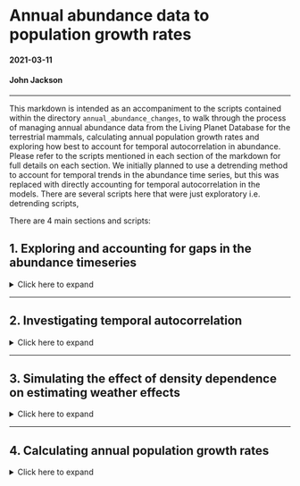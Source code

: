 # Annual abundance data to population growth rates
#### 2021-03-11 
#### John Jackson

---

This markdown is intended as an accompaniment to the scripts contained within the directory `annual_abundance_changes`, to walk through the process of managing annual abundance data from the Living Planet Database for the terrestrial mammals, calculating annual population growth rates and exploring how best to account for temporal autocorrelation in abundance. Please refer to the scripts mentioned in each section of the markdown for full details on each section. We initially planned to use a detrending method to account for temporal trends in the abundance time series, but this was replaced with directly accounting for temporal autocorrelation in the models. There are several scripts here that were just exploratory i.e. detrending scripts,

There are 4 main sections and scripts:

## 1. Exploring and accounting for gaps in the abundance timeseries
<details>
  <summary>Click here to expand</summary>

### `timeseries_gap_exploration.R`

For our record question of how weather influences annual population changes in vertebrates, one potential problem with the vertebrate abundance data from the Living Planet Database is that there are gaps in the timeseries. The number of these gaps and the way we deal with them is important. This first section is intended to explore the pervasiveness of these gaps across our records, and deal with them in an appropriate way for further analysis.

We first have to restrict the data to only include records that have sufficient data with which to explore annual changes abundance in relation to CHELSA weather data. We only include observations that overlap with the CHELSA data i.e. between 1979-2013, and those that have 5 or more years (first pass) of abundance data:

```
mam <- mam %>% 
  filter(year >= 1979 & year <= 2013) %>% # important to do this first
  group_by(ID) %>% 
  mutate(n = n()) %>% 
  ungroup() %>% 
  filter(n >= 5) %>% 
  dplyr::select(-n)
```

Now we present the example of a population timeseries with 5 observations of population density from the Fossa (Cryptoprocta ferox), which is endemic to Madagascar. There are 5 observations between 2008 and 2013.

<img src="../plots/annual_abundance/timeseries_gaps/fossa_timeseries.jpeg" width="600"/>

However, we have a gap in the data in 2009. We could interpolate this value when we detrend the timeseries, but since we are investigating changes in annual abundance, we are actually interested in annual deviation in abundance. Therefore, a better strategy is to map these gaps across all of our records and investigate if there is a way of splitting the timeseries up when we investigate the effect of weather.

We make use of the differences in the $years column to split each record's timeseries in to blocks. We compute some summary statistics for each record `mam_gaps`, including the number of these blocks, the proportion of the data that is a timeseries with 1-year transitions, and the longest continuous block in the record. In `mam_blocks`, we record all the blocks for each record and keep the raw data:

```
mam_gaps <- mam %>% 
  group_by(ID) %>% 
  group_modify(~{
    cyears = .$year
    diff_cyears = diff(cyears)
    cumsum_blocks = cumsum(c(1, diff_cyears != 1))
    
    summarise(., Binomial = Binomial[1],
              study_length = length(cyears),
              no_consecutive_blocks = n_distinct(cumsum_blocks),
              prop_1year_transitions = sum(diff_cyears == 1)/ length(diff_cyears),
              longest_block = max(table(cumsum_blocks)))
  }) %>% 
  ungroup()

mam_blocks <- mam %>% 
  group_by(ID) %>%
  mutate(block = cumsum(c(1, diff(year) != 1)),
         max_block = max(block)) %>% 
  ungroup() %>% 
  dplyr::select(ID, Binomial, Order, ln_abundance, 
                year, block, max_block) %>% 
  left_join(x = ., y = dplyr::select(mam_gaps, -c(Binomial, no_consecutive_blocks)),
            by = "ID") %>% 
  arrange(desc(longest_block)) %>% 
  mutate(ID = factor(ID, levels = unique(.$ID)))
```
### Time series gap summaries

Encouragingly, the majority of the data is occurring in continuous blocks with 1-year transitions. Here we have the distribution of the proportion of each record that is occurring in 1-year transitions. We can see that the majority have all their data as 1-year transitions. Furthermore >76% (870) of the records have more than 2 thirds of their data in 1-year transitions.

<img src="../plots/annual_abundance/timeseries_gaps/Proportion_1year_transitions.jpeg" width="700" />

However, this doesn't quite give us the full picture because we also need to know how many blocks each timeseries occurs in. Here we plot the number of blocks that each record occurs in against the number of years in its longest block. The colour denotes the proportion of the timeseries occurring in 1-year transitions.

<img src="../plots/annual_abundance/timeseries_gaps/Consecutive_blocks.jpeg" width="700" />

So it does appear that there are some records that are primarily in timeseries with 1-year transitions (lighter colours), but do occur over quite a few blocks of observations. We can also plot these blocks of observations as timelines, where we see the years of data for each record ID. I have split these up based on the number of blocks that the timeseries occurs in for ease. Here first you have the records that are just occurring in 1 consecutive block. Points and lines indicate where there is data for each record ID (row).

<img src="../plots/annual_abundance/timeseries_gaps/record_timelines/1_consecutive_block_timeline.jpeg" width="700" />

These are the 'gold standard' records that occur solely in one consecutive chain of annual observations (with more than 10 years of data). However, the picture becomes a little bit more complex when we look at records that occur in a greater number of blocks. Here you can see the records that occur in 5 blocks.

<img src="../plots/annual_abundance/timeseries_gaps/record_timelines/5_consecutive_block_timeline.jpeg" width="700" />

We can see here that there are scenarios where there are longer consecutive blocks of observations, with smaller satellite blocks that have fewer observations. Furthermore, we can see in records with more blocks, there are situations where there are several separate blocks of 1-year transitions, but that many blocks have less than 5 observations.

### Data selection

We are selecting data based on the sizes of the blocks for each record - We only want to retain blocks within a record that have 10 or more consecutive annual observations.

```
# IDs and blocks that we want to keep - 502 out of 2756 ID-block combinations
ID_block_keep <- mam_blocks %>% 
  mutate(ID = as.numeric(as.character(ID))) %>% 
  group_by(ID, block) %>% 
  summarise(ID_block = paste0(ID[1],"_",block[1]),
            block_keep = if_else(n() >= 10, 1, 0)) %>%
  ungroup() %>% 
  filter(block_keep == 1)

# Restricting the dataset
mam_IDblocks <- mam %>% 
  group_by(ID) %>%
  mutate(block = cumsum(c(1, diff(year) != 1)),
         ID_block = paste0(ID[1],"_",block)) %>% 
  ungroup() %>% 
  filter(ID_block %in% ID_block_keep$ID_block == T) %>% 
  select(1,21,22,2:9,11:20)

```

This gives us a final dataset with which to assess how weather affects changes in abundance, stored in `mammal`. Each Study has consecutive blocks within the study with at least ten years of data within them. Here is a comparison to the initial raw data:

![](../plots/annual_abundance/data_summary.jpeg)

This equates to 38% of the initial observations, 20% of the initial records, and 31% of the species.

</details>

---

## 2. Investigating temporal autocorrelation
<details>
  <summary>Click here to expand</summary>

### `timeseries_models_test.R`

Because we are working with abundance timeseries, accounting for and exploring the temporal autocorrelation in the timeseries is crucial for the study. We can treat each block in each record explicitly as a timeseries object, investigate whether we have evidence for temporal autocorrelation, and then fit an Autoregressive timeseries model.

First, we apply the `acf` function to each of the record blocks to investigate temporal autocorrelation. We only explored up to a lag of 4 years here, because there was insufficient data for most studies to explore a greater number of lags. The acf function computes the correlation for a vector at all specified lags. We then have to use `qnorm` at the 95% confidence limit with the sample size to give the confidence limit, or level of significance. This is done both for each vector, and as a general confidence limit for the median record length (14 years). Absolute correlation values above this limit are significant.

```
# Applying acf over all studies and returning data
mam_acf <- mam_IDblocks %>% 
  group_by(ID_block) %>% 
  group_modify(~{
    cab = .$ln_abundance
    
    cacf = acf(cab, lag.max = 4, plot = F)
    
    tibble(dplyr::select(., c(3:8, 13, 14))[1,],
           lag = cacf$lag, cor = cacf$acf, 
           ci = qnorm(0.975)/sqrt(length(cab)),
           n_obs = length(cab))
  }) 

ci_median <- qnorm(0.975)/sqrt(14) # confidence limit for the median record with 14 obs
```

We can then plot out the autocorrelation for each of the studies, and the proportion that are significant at each time lag. Here you have the absolute correlation coefficient at each lag for each record, and the dashed line is the significance confidence level for the median study length. Then you have the proportion of the studies at each lag that are significant based on their record length.

<img src="../plots/annual_abundance/timeseries_model_testing/temporal_autocorrelation.jpeg" width="700"/>

So it seems like we have good evidence from a reasonable proportion of records (>25%) that there is temporal autocorrelation at a lag of one year. However, beyond a single year of lag, the absolute correlation and proportion of significant records drops substantially. This is most likely due to the fact we are dealing with annual data, and the restrictive sample size of each record.

Therefore, we conclude it is important to incorporate temporal autocorrelation of lag 1. We can take this further by fitting explicit order 1 autoregressive models, AR(1), to each ~stationary timeseries (have to exclude a couple of studies which seem to exhibit exponential growth). We can then compare the predictive performance (AIC here) of the AR(1) models to a white noise (WN) model, which just assumes random noise with a normal distribution at a specified mean and variance.

```
# Fitting AR models for all ID_blocks and returning model selection data
mam_ARmodels <- mam_IDblocks %>% 
  # Have to exclude these studies that have stange problem that prevents ML being fit - exp growth???
  filter(ID_block != "11175_1" & ID_block != "10734_1" & ID_block != "4803_1") %>% 
  group_by(ID_block) %>% 
  group_modify(~{
    #convert abundance to a timeseries
    cts = ts(.$ln_abundance)
    
    # fit autoregressive model and NULL model of white noise
    mod_AR = arima(cts, order = c(1,0,0), method = "ML")
    mod_WN = arima(cts, order = c(0,0,0), method = "ML")
    
    tibble(dplyr::select(., c(3:8, 13, 14))[1,],
           coef_AR = coef(mod_AR)[1],
           AIC_AR = AIC(mod_AR), AIC_WN = AIC(mod_WN),
           n_obs = length(cts))
  }) %>% ungroup() %>% 
  mutate(dAIC = AIC_AR - AIC_WN,
         n_gr = n_obs - (n_obs %% 5))
```

The AIC here gives us the predictive performance of the AR(1) and WN models for each record. Lower AIC values indicate improved predictive performance, and we consider a difference of >=2 to indicate improved predictive performance. Here are the results across the studies, grouped by the length of the study in 5-year bins. You have the difference in AIC for each study (points) as well as a density violin across each bin. The black horizontal line is a difference of 2.

<img src="../plots/annual_abundance/timeseries_model_testing/AIC_AR.jpeg" width="700"/>

We can see that just under 50% of the records have statistical support for an AR(1) model compared to white noise. This suggests that it is important to incorporate lag 1 autocorrelation in abundance when exploring annual weather effects.

</details>

---

## 3. Simulating the effect of density dependence on estimating weather effects
<details>
  <summary>Click here to expand</summary>

### `density_dependence_simulation.R`

Following on from the investigation of temporal autocorrelation in abundance measures in the LPD data, a pervasive feature of population dynamics that manifests in temporally autocorrelated abundance is density dependence. Investigating density dependence directly is beyond the scope of this study. Instead however, we wanted to investigate whether the presence of density dependence in the system had the potential to bias any estimates of weather effects on abundance changes.

Here, we used a simulation following the advice of Dr. Dylan Childs to test whether the presence of density dependence might bias our estimation of weather effects on abundance changes. The aim here is to simulate a number (`n_sims = 1000`) of timeseries that have both a given strength of density dependence (`bDD`), and an effect of the environment on abundance changes (`bENV`). Given these parameters and some variance/noise, we simulate timeseries and then look at whether retrofitting a linear model to the timeseries enables us to accurately estimate the environmental effect. In other words, does the presence of density dependence prevent us from estimating the weather effects accurately.

The simulation has the following starting parameters:

```
t_step = 5       # timestep i.e. the length of each timeseries (here years) - testing with 5 to start with

p <- list()      # parameters for our models
p$b0 <- 1        # Initial value to feed to the density dependence
p$bDD <- 0.5     # coefficient for density dependence
p$bENV <- 0.2    # coefficient for the environment
p$sigma <- 1     # noise variance
p$sigmaENV <- 1  # environmental variance

x0 <- 2.0        # starting abundance

n_sims <- 1000   # number of simulations
```

Then we want to create functions that i) generate our timeseries/environmental data using the parameters defined above, ii) runs a linear model to estimate the effect of the environment and density dependence, and the iii) run the simulation and pull out the necessary coefficients from the retrofit model.

```
## Iteration function to create the two components of the model
iter <- function(p, x0, t_step) {
  x    <- numeric(t_step + 1)
  env  <- rnorm(t_step + 1, 0, p$sigmaENV)
  x[1] <- x0
  noise <- rnorm(t_step, 0, p$sigma)
  for (t  in seq_len(t_step)) {
    x[t+1] <- p$b0 + (1 - p$bDD) * x[t] + p$bENV * env[t] + noise[t]
  }
  list("x" = x, "env" = env)
}

## Fit the model function 
fit_mod <- function (p, x, beta) {
  unname(coef(lm(diff(x$x) ~ x$x[-(length(x$x))] + x$env[-(length(x$env))])))[beta]
}

## Function to run the simulation and pull out the necessary values
run_sim <- function(p, x0, t_step, n_sims, beta) {
  slopes <- numeric(n_sims)
  for (i in seq_len(n_sims)){
    x <- iter(p, x0, t_step)
    slopes[i] <- fit_mod(p, x, beta = beta)
  }
  slopes
}
```

Then, we ran this simulation for varying lengths of timeseries (5,10,20,50,100 and 1000 years) and looked at the coefficients generated in the model relative to the parameters put in. You can see the results here for estimated the environmental effect (`bENV`)

<img src="../plots/annual_abundance/Accounting_for_autocorrelation_testing/Environment_coefficient_simulation.jpeg" width="700"/>

and for the density dependence effect (`bDD`)

<img src="../plots/annual_abundance/Accounting_for_autocorrelation_testing/DD_coefficient_simulation.jpeg" width="700"/>

Where the dashed line is the simulation retrofit coefficient, and the solid line is the actual model parameter. You can see from the upper figure that for the environmental effect, even for short timeseries the estimation of an environmental effect is not hindered by the presence of density dependence. This is good news for our estimation of weather effects on population growth rates for the LPD data. However, this is not the case for density dependence estimation, which is really affected by the length of the timeseries. Very hard to accurately estimate density dependence from small timeseries.

Together with the results of section 2, this suggests that accounting for temporal autocorrelation in abundance (with lag 1) should be sufficient to estimate weather effects on abundance changes.

</details>

---

## 4. Calculating annual population growth rates
<details>
  <summary>Click here to expand</summary>

### `annual_population_growth_rate.R`

Using the abundance data that has been split in to consecutive blocks, we will calculate per-capita annual population growth rates, which we will then relate to annual weather data. This is calculated as r = N~t+1~/N~t~ , where N is the abundance on the ln scale at time t. We store the results in the `mammal` data frame for future reference.

```
# This will remove one year from each ID_block
mammal <- mam_IDblocks %>% 
  mutate(raw_abundance2 = raw_abundance + 1) %>% # For the 0 observations, adjusting all to non-zeros
  group_by(ID_block) %>% 
  group_modify(~{
    t0 <- .$raw_abundance2[-(length(.$raw_abundance2))] # get rid the last obs
    t1 <- .$raw_abundance2[-1]                        # get rid of the first obs
    
    mutate(., pop_growth_rate = c(log(t1/t0),NA))
  }) %>% 
  ungroup() %>% 
  filter(is.na(pop_growth_rate) == F)
```

This per-capita growth rate gives us a response variable with which to explore weather effects. The per-capita growth rates are distributed as follows:

<img src="../plots/annual_abundance/annual_population_growth_rates/pop_growth_rate_histogram.jpeg" width="600"/>

We can also explore the relationship between population growth rate and abundance, which gives us an indication of how density dependence may be acting across our abundance timeseries. Each point here is one year (t) of each record.

<img src="../plots/annual_abundance/annual_population_growth_rates/density_dependence_mam.jpeg" width="700"/>

We can see evidence of a slight negative trend between abundance and population growth, indicative of negative density dependence.

### Odd population growth rates and 0's in the raw data

On inspection of the histogram of our per-capita population growth rates, while the vast majority of the data falls within a reasonable range, we can see that there are a number of odd population growth rates, at both tails of the distribution. In order to explore this in a little bit more detail, lets have a look at the density of these per-capita population growth rates.

<img src="../plots/annual_abundance/annual_population_growth_rates/population_growth_rate_distribution.jpeg" width="700"/>

We can see that the vast vast majority of the data is centered around a population growth rate of 1 indicating no annual change. The dashed lines here are the 1% and 99% quantiles of the population growth rates, indicating that 98% of the data is occurring between a population growth rate of **0.54 and 1.9**. This makes sense - in a single year we perhaps do not expect that many timeseries observations display a change in abundance great than a factor of 2, which if true would indicate very very rapid population changes.

We can see that there are a number of points outside of this range however, and also some annual population changes well outside of this range that deserve some exploration. So, we can pull out all of the timeseries observations where there these per-capita population growth rates lying outside of this range:

```
# The quantiles
mamquant <- tibble(quant = quantile(mammal$pop_growth_rate, probs = c(0.01,0.99)))

# Pull out the ID blocks below-above the 1%-99% quantiles 
unusual_pop_growth <- mammal %>% 
  filter(pop_growth_rate > mamquant$quant[2] | 
           pop_growth_rate < mamquant$quant[1]) 

# and the raw abundance changes
unusual_dat <- mam_IDblocks %>% 
  filter(ID_block %in% unusual_pop_growth$ID_block == TRUE)
```

And then we can have a look at the timeseries where there are these rapid population changes. Below is the timeseries of ln Abundance for all records that have at least one population growth rate outside of the normal range. Each panel is a record, and the black line is their full timeseries. The coloured points are the years with odd population growth rate observations, where the colour of the point is the population growth rate.

<img src="../plots/annual_abundance/annual_population_growth_rates/unusual_abundance_changes.jpeg" width="900"/>

For quite a few of these records, we can see that the rapid increases/decreases are real and for the populations, and probably just because of quite rapid fluctuations in the population from year to year. A good example of a record like this is **18740_1**. However, there are several suspicious examples. It seems there are some records where the ln abundance drops to 1, which indicates a **raw abundance of 0**. Here, because of the log transformation, this means there are huge huge jumps in the population when it drops to 0. Furthermore, we are unsure whether these are *true* 0s, or instead reflect sampling variation i.e. years where individuals were not recorded and should have missing data but have been recorded as 0 by accident. A good example of a key candidate for this is record **9888_1**, where there are biannual drops in the population to 0. This is highly unlikely, especially because this is a population of lions, for which abundance is expected to be more stable that 5-fold changes in abundance in a single year.

The key seems to be in abundance timeseries where there are 0s. Indeed, when we restrict to look at only records with 0s in the raw abundance data, the very same populations come up. Here are the abundance timeseries for records with raw 0s:

<img src="../plots/annual_abundance/annual_population_growth_rates/raw0_abundance.jpeg" width="1000"/>

The 0 abundances map very well to the extreme population growth rates. Now we need to find a reliable way of removing suspicious records, because unfortunately detailed information about the sampling regime is not given in the meta data `mam_meta`. 

The really extreme population growth rates seem to be coming from records that have a large proportion of 0s, and those with long continuous periods with raw 0s. Lets look at the proportion of raw abundance data that is 0 in all of these records, with the 75% quantile showed with the vertical line:

<img src="../plots/annual_abundance/annual_population_growth_rates/raw0_proportion.jpeg" width="800"/>

Similar suspects are present, including **9888_1**. So we will use this criteria to restrict the raw population growth data for our models. More specifically, **we removed raw 0s from records where there was >30% of the record with 0s**. So, we will remove any observations with a 0. But then, we need to retain our criteria of >10 years of population data for our analysis. This means that the majority of these suspect records need to be deleted, except for **9887_1**, for which the first half only needs to be deleted.

```
# Full Record Unreliable
full_unreliable <- c("10096_1", "17787_1", "23155_2", "23156_2", 
                     "5835_1", "8103_1", "9863_1", "9888_1")

# Part of record unreliable - early part of record 9887_1
years_unreliable_9887_1 <- (mam_IDblocks %>% filter(ID_block == "9887_1" 
                                                    & raw_abundance == 0))$year

## Restrict population growth data 
mammal <- mammal %>% 
  filter(!((ID_block %in% full_unreliable == TRUE) |
           (ID_block == "9887_1" & year %in% years_unreliable_9887_1 == TRUE)))
```

This gives `mammal`, our prepared data for analysis with annual per-capita population growth rates from ln Abundance

</details>





